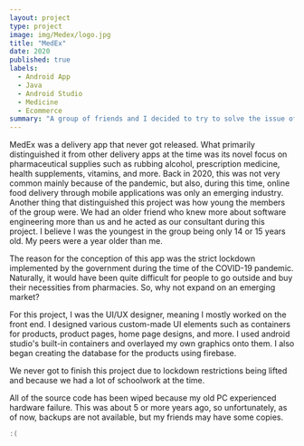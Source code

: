 ```yaml
---
layout: project
type: project
image: img/Medex/logo.jpg
title: "MedEx"
date: 2020
published: true
labels:
  - Android App
  - Java
  - Android Studio
  - Medicine
  - Ecommerce
summary: "A group of friends and I decided to try to solve the issue of delivering pharmaceutical supplies to Filipino citizens during the COVID-19 pandemic."
---
```


MedEx was a delivery app that never got released. What primarily distinguished it from other delivery apps at the time was its novel focus on pharmaceutical supplies such as rubbing alcohol, prescription medicine, health supplements, vitamins, and more. Back in 2020, this was not very common mainly because of the pandemic, but also, during this time, online food delivery through mobile applications was only an emerging industry. Another thing that distinguished this project was how young the members of the group were. We had an older friend who knew more about software engineering more than us and he acted as our consultant during this project. I believe I was the youngest in the group being only 14 or 15 years old. My peers were a year older than me.

The reason for the conception of this app was the strict lockdown implemented by the government during the time of the COVID-19 pandemic. Naturally, it would have been quite difficult for people to go outside and buy their necessities from pharmacies. So, why not expand on an emerging market?

For this project, I was the UI/UX designer, meaning I mostly worked on the front end. I designed various custom-made UI elements such as containers for products, product pages, home page designs, and more. I used android studio's built-in containers and overlayed my own graphics onto them. I also began creating the database for the products using firebase.

We never got to finish this project due to lockdown restrictions being lifted and because we had a lot of schoolwork at the time.

All of the source code has been wiped because my old PC experienced hardware failure. This was about 5 or more years ago, so unfortunately, as of now, backups are not available, but my friends may have some copies.

```cpp
:(
```
